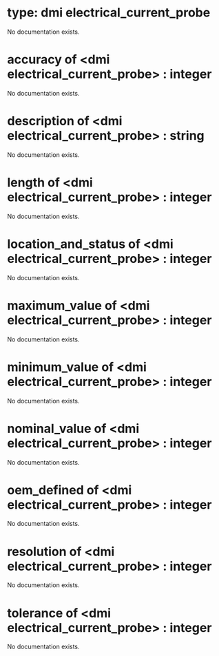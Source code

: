 # type: dmi electrical_current_probe

No documentation exists.

# accuracy of &lt;dmi electrical_current_probe&gt; : integer

No documentation exists.

# description of &lt;dmi electrical_current_probe&gt; : string

No documentation exists.

# length of &lt;dmi electrical_current_probe&gt; : integer

No documentation exists.

# location_and_status of &lt;dmi electrical_current_probe&gt; : integer

No documentation exists.

# maximum_value of &lt;dmi electrical_current_probe&gt; : integer

No documentation exists.

# minimum_value of &lt;dmi electrical_current_probe&gt; : integer

No documentation exists.

# nominal_value of &lt;dmi electrical_current_probe&gt; : integer

No documentation exists.

# oem_defined of &lt;dmi electrical_current_probe&gt; : integer

No documentation exists.

# resolution of &lt;dmi electrical_current_probe&gt; : integer

No documentation exists.

# tolerance of &lt;dmi electrical_current_probe&gt; : integer

No documentation exists.
